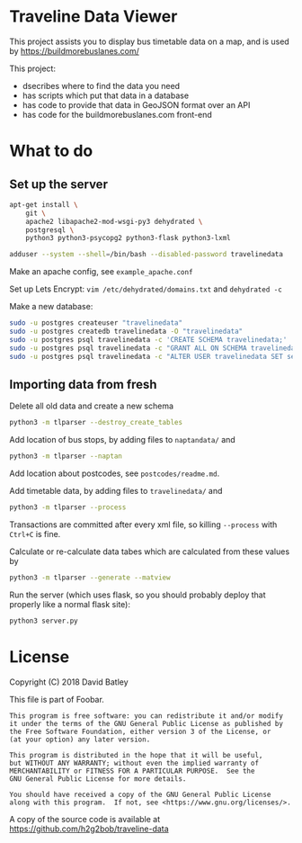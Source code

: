 Traveline Data Viewer
=====================

This project assists you to display bus timetable data on a map, and is
used by https://buildmorebuslanes.com/

This project:

- dsecribes where to find the data you need
- has scripts which put that data in a database
- has code to provide that data in GeoJSON format over an API
- has code for the buildmorebuslanes.com front-end


What to do
==========

Set up the server
-----------------

```sh
apt-get install \
	git \
	apache2 libapache2-mod-wsgi-py3 dehydrated \
	postgresql \
	python3 python3-psycopg2 python3-flask python3-lxml
```

```sh
adduser --system --shell=/bin/bash --disabled-password travelinedata
```

Make an apache config, see `example_apache.conf`

Set up Lets Encrypt: `vim /etc/dehydrated/domains.txt` and `dehydrated -c`

Make a new database:
```sh
sudo -u postgres createuser "travelinedata"
sudo -u postgres createdb travelinedata -O "travelinedata"
sudo -u postgres psql travelinedata -c 'CREATE SCHEMA travelinedata;'
sudo -u postgres psql travelinedata -c "GRANT ALL ON SCHEMA travelinedata TO travelinedata;"
sudo -u postgres psql travelinedata -c "ALTER USER travelinedata SET search_path TO 'travelinedata';"
```


Importing data from fresh
-------------------------

Delete all old data and create a new schema
```sh
python3 -m tlparser --destroy_create_tables
```

Add location of bus stops, by adding files to `naptandata/` and
```sh
python3 -m tlparser --naptan
```

Add location about postcodes, see `postcodes/readme.md`.

Add timetable data, by adding files to `travelinedata/` and
```sh
python3 -m tlparser --process
```

Transactions are committed after every xml file, so killing `--process` with
`Ctrl+C` is fine.

Calculate or re-calculate data tabes which are calculated from these values by
```sh
python3 -m tlparser --generate --matview
```

Run the server (which uses flask, so you should probably deploy that properly
like a normal flask site):
```sh
python3 server.py
```


License
=======

Copyright (C) 2018 David Batley

  This file is part of Foobar.

    This program is free software: you can redistribute it and/or modify
    it under the terms of the GNU General Public License as published by
    the Free Software Foundation, either version 3 of the License, or
    (at your option) any later version.

    This program is distributed in the hope that it will be useful,
    but WITHOUT ANY WARRANTY; without even the implied warranty of
    MERCHANTABILITY or FITNESS FOR A PARTICULAR PURPOSE.  See the
    GNU General Public License for more details.

    You should have received a copy of the GNU General Public License
    along with this program.  If not, see <https://www.gnu.org/licenses/>.

A copy of the source code is available at https://github.com/h2g2bob/traveline-data
